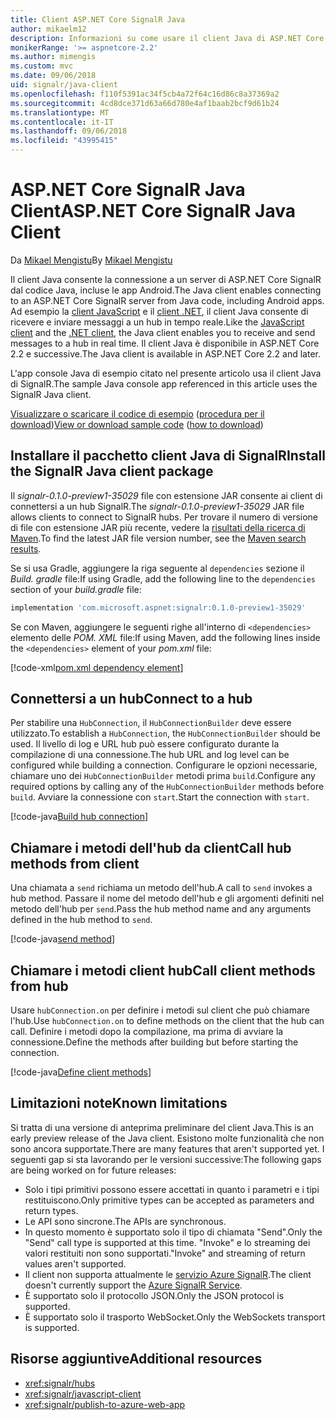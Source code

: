 ```yaml
---
title: Client ASP.NET Core SignalR Java
author: mikaelm12
description: Informazioni su come usare il client Java di ASP.NET Core SignalR.
monikerRange: '>= aspnetcore-2.2'
ms.author: mimengis
ms.custom: mvc
ms.date: 09/06/2018
uid: signalr/java-client
ms.openlocfilehash: f110f5391ac34f5cb4a72f64c16d86c8a37369a2
ms.sourcegitcommit: 4cd8dce371d63a66d780e4af1baab2bcf9d61b24
ms.translationtype: MT
ms.contentlocale: it-IT
ms.lasthandoff: 09/06/2018
ms.locfileid: "43995415"
---
```

# <a name="aspnet-core-signalr-java-client"></a><span data-ttu-id="fd3ca-103">ASP.NET Core SignalR Java Client</span><span class="sxs-lookup"><span data-stu-id="fd3ca-103">ASP.NET Core SignalR Java Client</span></span>

<span data-ttu-id="fd3ca-104">Da [Mikael Mengistu](https://twitter.com/MikaelM_12)</span><span class="sxs-lookup"><span data-stu-id="fd3ca-104">By [Mikael Mengistu](https://twitter.com/MikaelM_12)</span></span>

<span data-ttu-id="fd3ca-105">Il client Java consente la connessione a un server di ASP.NET Core SignalR dal codice Java, incluse le app Android.</span><span class="sxs-lookup"><span data-stu-id="fd3ca-105">The Java client enables connecting to an ASP.NET Core SignalR server from Java code, including Android apps.</span></span> <span data-ttu-id="fd3ca-106">Ad esempio la [client JavaScript](xref:signalr/javascript-client) e il [client .NET](xref:signalr/dotnet-client), il client Java consente di ricevere e inviare messaggi a un hub in tempo reale.</span><span class="sxs-lookup"><span data-stu-id="fd3ca-106">Like the [JavaScript client](xref:signalr/javascript-client) and the [.NET client](xref:signalr/dotnet-client), the Java client enables you to receive and send messages to a hub in real time.</span></span> <span data-ttu-id="fd3ca-107">Il client Java è disponibile in ASP.NET Core 2.2 e successive.</span><span class="sxs-lookup"><span data-stu-id="fd3ca-107">The Java client is available in ASP.NET Core 2.2 and later.</span></span>

<span data-ttu-id="fd3ca-108">L'app console Java di esempio citato nel presente articolo usa il client Java di SignalR.</span><span class="sxs-lookup"><span data-stu-id="fd3ca-108">The sample Java console app referenced in this article uses the SignalR Java client.</span></span>

<span data-ttu-id="fd3ca-109">[Visualizzare o scaricare il codice di esempio](https://github.com/aspnet/Docs/tree/master/aspnetcore/signalr/java-client/sample) ([procedura per il download](xref:tutorials/index#how-to-download-a-sample))</span><span class="sxs-lookup"><span data-stu-id="fd3ca-109">[View or download sample code](https://github.com/aspnet/Docs/tree/master/aspnetcore/signalr/java-client/sample) ([how to download](xref:tutorials/index#how-to-download-a-sample))</span></span>

## <a name="install-the-signalr-java-client-package"></a><span data-ttu-id="fd3ca-110">Installare il pacchetto client Java di SignalR</span><span class="sxs-lookup"><span data-stu-id="fd3ca-110">Install the SignalR Java client package</span></span>

<span data-ttu-id="fd3ca-111">Il *signalr-0.1.0-preview1-35029* file con estensione JAR consente ai client di connettersi a un hub SignalR.</span><span class="sxs-lookup"><span data-stu-id="fd3ca-111">The *signalr-0.1.0-preview1-35029* JAR file allows clients to connect to SignalR hubs.</span></span> <span data-ttu-id="fd3ca-112">Per trovare il numero di versione di file con estensione JAR più recente, vedere la [risultati della ricerca di Maven](https://search.maven.org/search?q=g:com.microsoft.aspnet%20AND%20a:signalr&core=gav).</span><span class="sxs-lookup"><span data-stu-id="fd3ca-112">To find the latest JAR file version number, see the [Maven search results](https://search.maven.org/search?q=g:com.microsoft.aspnet%20AND%20a:signalr&core=gav).</span></span>

<span data-ttu-id="fd3ca-113">Se si usa Gradle, aggiungere la riga seguente al `dependencies` sezione il *Build. gradle* file:</span><span class="sxs-lookup"><span data-stu-id="fd3ca-113">If using Gradle, add the following line to the `dependencies` section of your *build.gradle* file:</span></span>

```gradle
implementation 'com.microsoft.aspnet:signalr:0.1.0-preview1-35029'
```

<span data-ttu-id="fd3ca-114">Se con Maven, aggiungere le seguenti righe all'interno di `<dependencies>` elemento delle *POM. XML* file:</span><span class="sxs-lookup"><span data-stu-id="fd3ca-114">If using Maven, add the following lines inside the `<dependencies>` element of your *pom.xml* file:</span></span>

[!code-xml[pom.xml dependency element](java-client/sample/pom.xml?name=snippet_dependencyElement)]

## <a name="connect-to-a-hub"></a><span data-ttu-id="fd3ca-115">Connettersi a un hub</span><span class="sxs-lookup"><span data-stu-id="fd3ca-115">Connect to a hub</span></span>

<span data-ttu-id="fd3ca-116">Per stabilire una `HubConnection`, il `HubConnectionBuilder` deve essere utilizzato.</span><span class="sxs-lookup"><span data-stu-id="fd3ca-116">To establish a `HubConnection`, the `HubConnectionBuilder` should be used.</span></span> <span data-ttu-id="fd3ca-117">Il livello di log e URL hub può essere configurato durante la compilazione di una connessione.</span><span class="sxs-lookup"><span data-stu-id="fd3ca-117">The hub URL and log level can be configured while building a connection.</span></span> <span data-ttu-id="fd3ca-118">Configurare le opzioni necessarie, chiamare uno dei `HubConnectionBuilder` metodi prima `build`.</span><span class="sxs-lookup"><span data-stu-id="fd3ca-118">Configure any required options by calling any of the `HubConnectionBuilder` methods before `build`.</span></span> <span data-ttu-id="fd3ca-119">Avviare la connessione con `start`.</span><span class="sxs-lookup"><span data-stu-id="fd3ca-119">Start the connection with `start`.</span></span>

[!code-java[Build hub connection](java-client/sample/src/main/java/Chat.java?range=17-20)]

## <a name="call-hub-methods-from-client"></a><span data-ttu-id="fd3ca-120">Chiamare i metodi dell'hub da client</span><span class="sxs-lookup"><span data-stu-id="fd3ca-120">Call hub methods from client</span></span>

<span data-ttu-id="fd3ca-121">Una chiamata a `send` richiama un metodo dell'hub.</span><span class="sxs-lookup"><span data-stu-id="fd3ca-121">A call to `send` invokes a hub method.</span></span> <span data-ttu-id="fd3ca-122">Passare il nome del metodo dell'hub e gli argomenti definiti nel metodo dell'hub per `send`.</span><span class="sxs-lookup"><span data-stu-id="fd3ca-122">Pass the hub method name and any arguments defined in the hub method to `send`.</span></span>

[!code-java[send method](java-client/sample/src/main/java/Chat.java?range=31)]

## <a name="call-client-methods-from-hub"></a><span data-ttu-id="fd3ca-123">Chiamare i metodi client hub</span><span class="sxs-lookup"><span data-stu-id="fd3ca-123">Call client methods from hub</span></span>

<span data-ttu-id="fd3ca-124">Usare `hubConnection.on` per definire i metodi sul client che può chiamare l'hub.</span><span class="sxs-lookup"><span data-stu-id="fd3ca-124">Use `hubConnection.on` to define methods on the client that the hub can call.</span></span> <span data-ttu-id="fd3ca-125">Definire i metodi dopo la compilazione, ma prima di avviare la connessione.</span><span class="sxs-lookup"><span data-stu-id="fd3ca-125">Define the methods after building but before starting the connection.</span></span>

[!code-java[Define client methods](java-client/sample/src/main/java/Chat.java?range=22-24)]

## <a name="known-limitations"></a><span data-ttu-id="fd3ca-126">Limitazioni note</span><span class="sxs-lookup"><span data-stu-id="fd3ca-126">Known limitations</span></span>

<span data-ttu-id="fd3ca-127">Si tratta di una versione di anteprima preliminare del client Java.</span><span class="sxs-lookup"><span data-stu-id="fd3ca-127">This is an early preview release of the Java client.</span></span> <span data-ttu-id="fd3ca-128">Esistono molte funzionalità che non sono ancora supportate.</span><span class="sxs-lookup"><span data-stu-id="fd3ca-128">There are many features that aren't supported yet.</span></span> <span data-ttu-id="fd3ca-129">I seguenti gap si sta lavorando per le versioni successive:</span><span class="sxs-lookup"><span data-stu-id="fd3ca-129">The following gaps are being worked on for future releases:</span></span>

* <span data-ttu-id="fd3ca-130">Solo i tipi primitivi possono essere accettati in quanto i parametri e i tipi restituiscono.</span><span class="sxs-lookup"><span data-stu-id="fd3ca-130">Only primitive types can be accepted as parameters and return types.</span></span>
* <span data-ttu-id="fd3ca-131">Le API sono sincrone.</span><span class="sxs-lookup"><span data-stu-id="fd3ca-131">The APIs are synchronous.</span></span>
* <span data-ttu-id="fd3ca-132">In questo momento è supportato solo il tipo di chiamata "Send".</span><span class="sxs-lookup"><span data-stu-id="fd3ca-132">Only the "Send" call type is supported at this time.</span></span> <span data-ttu-id="fd3ca-133">"Invoke" e lo streaming dei valori restituiti non sono supportati.</span><span class="sxs-lookup"><span data-stu-id="fd3ca-133">"Invoke" and streaming of return values aren't supported.</span></span>
* <span data-ttu-id="fd3ca-134">Il client non supporta attualmente le [servizio Azure SignalR](/azure/azure-signalr/).</span><span class="sxs-lookup"><span data-stu-id="fd3ca-134">The client doesn't currently support the [Azure SignalR Service](/azure/azure-signalr/).</span></span>
* <span data-ttu-id="fd3ca-135">È supportato solo il protocollo JSON.</span><span class="sxs-lookup"><span data-stu-id="fd3ca-135">Only the JSON protocol is supported.</span></span>
* <span data-ttu-id="fd3ca-136">È supportato solo il trasporto WebSocket.</span><span class="sxs-lookup"><span data-stu-id="fd3ca-136">Only the WebSockets transport is supported.</span></span>

## <a name="additional-resources"></a><span data-ttu-id="fd3ca-137">Risorse aggiuntive</span><span class="sxs-lookup"><span data-stu-id="fd3ca-137">Additional resources</span></span>

* <xref:signalr/hubs>
* <xref:signalr/javascript-client>
* <xref:signalr/publish-to-azure-web-app>
